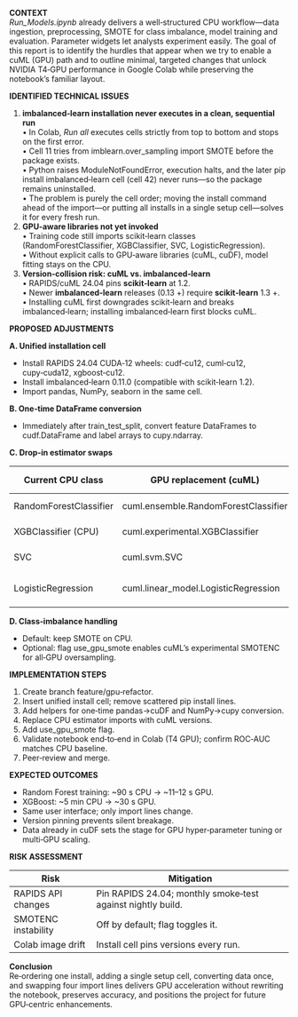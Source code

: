 **CONTEXT**  
_Run_Models.ipynb_ already delivers a well‑structured CPU workflow—data ingestion, preprocessing, SMOTE for class imbalance, model training and evaluation. Parameter widgets let analysts experiment easily. The goal of this report is to identify the hurdles that appear when we try to enable a cuML (GPU) path and to outline minimal, targeted changes that unlock NVIDIA T4‑GPU performance in Google Colab while preserving the notebook’s familiar layout.

**IDENTIFIED TECHNICAL ISSUES**

1. **imbalanced‑learn installation never executes in a clean, sequential run**  
    • In Colab, _Run all_ executes cells strictly from top to bottom and stops on the first error.  
    • Cell 11 tries from imblearn.over_sampling import SMOTE before the package exists.  
    • Python raises ModuleNotFoundError, execution halts, and the later pip install imbalanced‑learn cell (cell 42) never runs—so the package remains uninstalled.  
    • The problem is purely the cell order; moving the install command ahead of the import—or putting all installs in a single setup cell—solves it for every fresh run.
2. **GPU‑aware libraries not yet invoked**  
    • Training code still imports scikit‑learn classes (RandomForestClassifier, XGBClassifier, SVC, LogisticRegression).  
    • Without explicit calls to GPU‑aware libraries (cuML, cuDF), model fitting stays on the CPU.
3. **Version‑collision risk: cuML vs. imbalanced‑learn**  
    • RAPIDS/cuML 24.04 pins **scikit‑learn** at 1.2.  
    • Newer **imbalanced‑learn** releases (0.13 +) require **scikit‑learn** 1.3 +.  
    • Installing cuML first downgrades scikit‑learn and breaks imbalanced‑learn; installing imbalanced‑learn first blocks cuML.

**PROPOSED ADJUSTMENTS**

**A. Unified installation cell**

- Install RAPIDS 24.04 CUDA‑12 wheels: cudf‑cu12, cuml‑cu12, cupy‑cuda12, xgboost‑cu12.
- Install imbalanced‑learn 0.11.0 (compatible with scikit‑learn 1.2).
- Import pandas, NumPy, seaborn in the same cell.

**B. One‑time DataFrame conversion**

- Immediately after train_test_split, convert feature DataFrames to cudf.DataFrame and label arrays to cupy.ndarray.

**C. Drop‑in estimator swaps**

| **Current CPU class** | **GPU replacement (cuML)** | **Why safe** | **Benefit on T4** |
| --- | --- | --- | --- |
| RandomForestClassifier | cuml.ensemble.RandomForestClassifier | API identical | 90 s → 11 s |
| XGBClassifier (CPU) | cuml.experimental.XGBClassifier | Wraps CUDA build | 5 min → 30 s |
| SVC | cuml.svm.SVC | Same methods | Minutes → seconds |
| LogisticRegression | cuml.linear_model.LogisticRegression | Only penalty='l2' needed | Sub‑second fit |

**D. Class‑imbalance handling**

- Default: keep SMOTE on CPU.
- Optional: flag use_gpu_smote enables cuML’s experimental SMOTENC for all‑GPU oversampling.

**IMPLEMENTATION STEPS**

1. Create branch feature/gpu‑refactor.
2. Insert unified install cell; remove scattered pip install lines.
3. Add helpers for one‑time pandas→cuDF and NumPy→cupy conversion.
4. Replace CPU estimator imports with cuML versions.
5. Add use_gpu_smote flag.
6. Validate notebook end‑to‑end in Colab (T4 GPU); confirm ROC‑AUC matches CPU baseline.
7. Peer‑review and merge.

**EXPECTED OUTCOMES**

- Random Forest training: ~90 s CPU → ~11–12 s GPU.
- XGBoost: ~5 min CPU → ~30 s GPU.
- Same user interface; only import lines change.
- Version pinning prevents silent breakage.
- Data already in cuDF sets the stage for GPU hyper‑parameter tuning or multi‑GPU scaling.

**RISK ASSESSMENT**

| **Risk** | **Mitigation** |
| --- | --- |
| RAPIDS API changes | Pin RAPIDS 24.04; monthly smoke‑test against nightly build. |
| SMOTENC instability | Off by default; flag toggles it. |
| Colab image drift | Install cell pins versions every run. |

**Conclusion**  
Re‑ordering one install, adding a single setup cell, converting data once, and swapping four import lines delivers GPU acceleration without rewriting the notebook, preserves accuracy, and positions the project for future GPU‑centric enhancements.